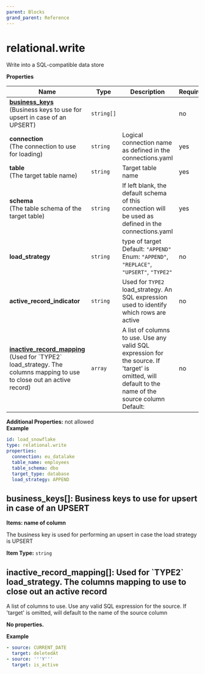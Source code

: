 ```yaml
---
parent: Blocks
grand_parent: Reference
---
```


# relational\.write

Write into a SQL-compatible data store


**Properties**

|Name|Type|Description|Required|
|----|----|-----------|--------|
|[**business\_keys**](#business_keys)<br/>(Business keys to use for upsert in case of an UPSERT)|`string[]`||no|
|**connection**<br/>(The connection to use for loading)|`string`|Logical connection name as defined in the connections.yaml<br/>|yes|
|**table**<br/>(The target table name)|`string`|Target table name<br/>|yes|
|**schema**<br/>(The table schema of the target table)|`string`|If left blank, the default schema of this connection will be used as defined in the connections.yaml<br/>|yes|
|**load\_strategy**|`string`|type of target<br/>Default: `"APPEND"`<br/>Enum: `"APPEND"`, `"REPLACE"`, `"UPSERT"`, `"TYPE2"`<br/>|no|
|**active\_record\_indicator**|`string`|Used for `TYPE2` load_strategy. An SQL expression used to identify which rows are active<br/>|no|
|[**inactive\_record\_mapping**](#inactive_record_mapping)<br/>(Used for \`TYPE2\` load\_strategy\. The columns mapping to use to close out an active record)|`array`|A list of columns to use. Use any valid SQL expression for the source. If 'target' is omitted, will default to the name of the source column<br/>Default: <br/>|no|

**Additional Properties:** not allowed  
**Example**

```yaml
id: load_snowflake
type: relational.write
properties:
  connection: eu_datalake
  table_name: employees
  table_schema: dbo
  target_type: database
  load_strategy: APPEND

```

<a name="business_keys"></a>
## business\_keys\[\]: Business keys to use for upsert in case of an UPSERT

**Items: name of column**


The business key is used for performing an upsert in case the load strategy is UPSERT

**Item Type:** `string`  
<a name="inactive_record_mapping"></a>
## inactive\_record\_mapping\[\]: Used for \`TYPE2\` load\_strategy\. The columns mapping to use to close out an active record

A list of columns to use. Use any valid SQL expression for the source. If 'target' is omitted, will default to the name of the source column


**No properties.**

**Example**

```yaml
- source: CURRENT_DATE
  target: deletedAt
- source: '''Y'''
  target: is_active

```


